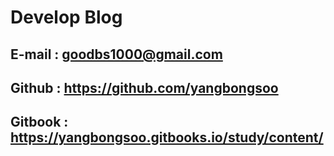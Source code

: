 # Develop Blog

## E-mail : goodbs1000@gmail.com
## Github : https://github.com/yangbongsoo
## Gitbook : https://yangbongsoo.gitbooks.io/study/content/